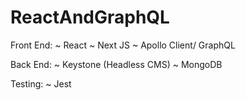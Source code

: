 # ReactAndGraphQL

Front End:
~ React
~ Next JS
~ Apollo Client/ GraphQL

Back End:
~ Keystone (Headless CMS)
~ MongoDB

Testing:
~ Jest
